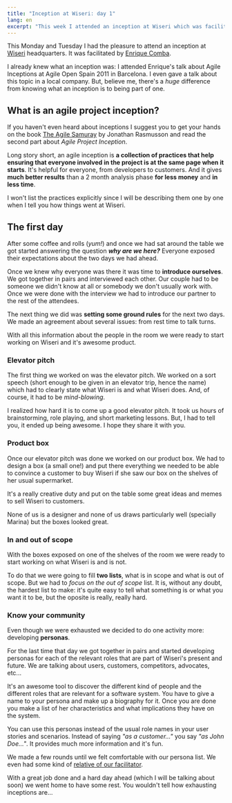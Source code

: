 ```yaml
---
title: "Inception at Wiseri: day 1"
lang: en
excerpt: "This week I attended an inception at Wiseri which was facilitated by Enrique Comba. I'll tell you what an inception is and what we did during the first day."
---
```


This Monday and Tuesday I had the pleasure to attend an inception at [Wiseri](http://wiseri.com) headquarters. It was facilitated by [Enrique Comba](http://ecomba.org).

I already knew what an inception was: I attended Enrique's talk about Agile Inceptions at Agile Open Spain 2011 in Barcelona. I even gave a talk about this topic in a local company. But, believe me, there's a _huge_ difference from knowing what an inception is to being part of one.


## What is an agile project inception?

If you haven't even heard about inceptions I suggest you to get your hands on the book [The Agile Samuray](http://www.amazon.co.uk/gp/product/1934356581/ref=as_li_ss_tl?ie=UTF8&tag=yoyelsoft-21&linkCode=as2&camp=1634&creative=19450&creativeASIN=1934356581) by Jonathan Rasmusson and read the second part about _Agile Project Inception_.

Long story short, an agile inception is **a collection of practices that help ensuring that everyone involved in the project is at the same page when it starts**. It's helpful for everyone, from developers to customers. And it gives **much better results** than a 2 month analysis phase **for less money** and **in less time**.

I won't list the practices explicitly since I will be describing them one by one when I tell you how things went at Wiseri.


## The first day

After some coffee and rolls (*yum!*) and once we had sat around the table we got started answering the question **_why are we here?_** Everyone exposed their expectations about the two days we had ahead.

Once we knew why everyone was there it was time to **introduce ourselves**. We got together in pairs and interviewed each other. Our couple had to be someone we didn't know at all or somebody we don't usually work with. Once we were done with the interview we had to introduce our partner to the rest of the attendees.

The next thing we did was **setting some ground rules** for the next two days. We made an agreement about several issues: from rest time to talk turns.

With all this information about the people in the room we were ready to start working on Wiseri and it's awesome product.


### Elevator pitch

The first thing we worked on was the elevator pitch. We worked on a sort speech (short enough to be given in an elevator trip, hence the name) which had to clearly state what Wiseri is and what Wiseri does. And, of course, it had to be _mind-blowing_.

I realized how hard it is to come up a good elevator pitch. It took us hours of brainstorming, role playing, and short marketing lessons. But, I had to tell you, it ended up being awesome. I hope they share it with you.


### Product box

Once our elevator pitch was done we worked on our product box. We had to design a box (a small one!) and put there everything we needed to be able to convince a customer to buy Wiseri if she saw our box on the shelves of her usual supermarket.

It's a really creative duty and put on the table some great ideas and memes to sell Wiseri to customers.

None of us is a designer and none of us draws particularly well (specially Marina) but the boxes looked great.


### In and out of scope

With the boxes exposed on one of the shelves of the room we were ready to start working on what Wiseri is and is not.

To do that we were going to fill **two lists**, what is in scope and what is out of scope. But we had to _focus on the out of scope_ list. It is, without any doubt, the hardest list to make: it's quite easy to tell what something is or what you want it to be, but the oposite is really, really hard.

### Know your community

Even though we were exhausted we decided to do one activity more: developing **personas**.

For the last time that day we got together in pairs and started developing personas for each of the relevant roles that are part of Wiseri's present and future. We are talking about users, customers, competitors, advocates, etc...

It's an awesome tool to discover the different kind of people and the different roles that are relevant for a software system. You have to give a name to your persona and make up a biography for it. Once you are done you make a list of her characteristics and what implications they have on the system.

You can use this personas instead of the usual role names in your user stories and scenarios. Instead of saying _"as a customer..."_ you say _"as John Doe..."_. It provides much more information and it's fun.

We made a few rounds until we felt comfortable with our persona list. We even had some kind of [relative of our facilitator](http://twitter.com/#!/ecomba/status/65088296761561088).

With a great job done and a hard day ahead (which I will be talking about soon) we went home to have some rest. You wouldn't tell how exhausting inceptions are...

